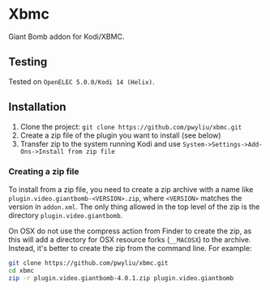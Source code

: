 # Xbmc
Giant Bomb addon for Kodi/XBMC.

## Testing
Tested on `OpenELEC 5.0.0/Kodi 14 (Helix)`.

## Installation
1. Clone the project: `git clone https://github.com/pwyliu/xbmc.git`
2. Create a zip file of the plugin you want to install (see below)
3. Transfer zip to the system running Kodi and use 
`System->Settings->Add-Ons->Install from zip file`

### Creating a zip file
To install from a zip file, you need to create a zip archive with a name like 
`plugin.video.giantbomb-<VERSION>.zip`, where `<VERSION>` matches the version 
in `addon.xml`. The only thing allowed in the top level of the zip is the 
directory `plugin.video.giantbomb`.

On OSX do not use the compress action from Finder to create the zip, as this 
will add a directory for OSX resource forks (`__MACOSX`) to the archive. 
Instead, it's better to create the zip from the command line. For example:

```bash
git clone https://github.com/pwyliu/xbmc.git
cd xbmc
zip -r plugin.video.giantbomb-4.0.1.zip plugin.video.giantbomb
```
